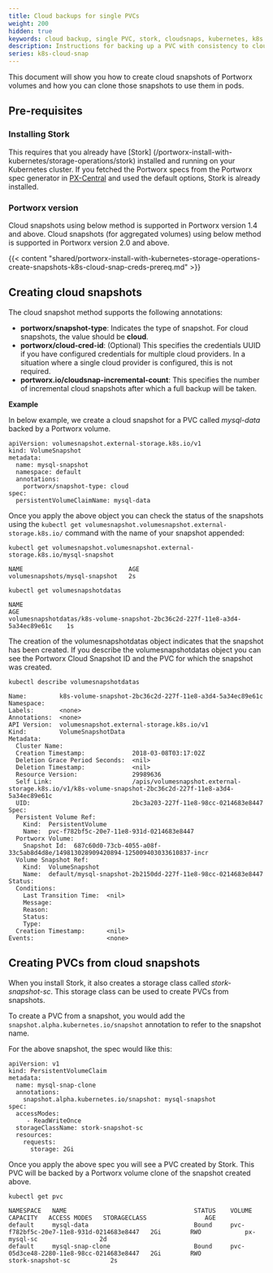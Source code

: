```yaml
---
title: Cloud backups for single PVCs
weight: 200
hidden: true
keywords: cloud backup, single PVC, stork, cloudsnaps, kubernetes, k8s
description: Instructions for backing up a PVC with consistency to cloud and restore PVCs from the backup
series: k8s-cloud-snap
---
```


This document will show you how to create cloud snapshots of Portworx volumes and how you can clone those snapshots to use them in pods.

## Pre-requisites

### Installing Stork

This requires that you already have [Stork] (/portworx-install-with-kubernetes/storage-operations/stork) installed and running on your
Kubernetes cluster. If you fetched the Portworx specs from the Portworx spec generator in [PX-Central](https://central.portworx.com) and used the default options, Stork is already installed.

### Portworx version

Cloud snapshots using below method is supported in Portworx version 1.4 and above.
Cloud snapshots (for aggregated volumes) using below method is supported in Portworx version 2.0 and above.

{{< content "shared/portworx-install-with-kubernetes-storage-operations-create-snapshots-k8s-cloud-snap-creds-prereq.md" >}}

## Creating cloud snapshots

The cloud snapshot method supports the following annotations:

* __portworx/snapshot-type__: Indicates the type of snapshot. For cloud snapshots, the value should be **cloud**.
* __portworx/cloud-cred-id__: (Optional) This specifies the credentials UUID if you have configured credentials for multiple cloud providers. In a situation where a single cloud provider is configured, this is not required.
* __portworx.io/cloudsnap-incremental-count__: This specifies the number of incremental cloud snapshots after which a full backup will be taken.

**Example**

In below example, we create a cloud snapshot for a PVC called _mysql-data_ backed by a Portworx volume.

```text
apiVersion: volumesnapshot.external-storage.k8s.io/v1
kind: VolumeSnapshot
metadata:
  name: mysql-snapshot
  namespace: default
  annotations:
    portworx/snapshot-type: cloud
spec:
  persistentVolumeClaimName: mysql-data
```

Once you apply the above object you can check the status of the snapshots using the `kubectl get volumesnapshot.volumesnapshot.external-storage.k8s.io/` command with the name of your snapshot appended:

```text
kubectl get volumesnapshot.volumesnapshot.external-storage.k8s.io/mysql-snapshot
```

```output
NAME                             AGE
volumesnapshots/mysql-snapshot   2s
```

```text
kubectl get volumesnapshotdatas
```

```output
NAME                                                                            AGE
volumesnapshotdatas/k8s-volume-snapshot-2bc36c2d-227f-11e8-a3d4-5a34ec89e61c    1s
```

The creation of the volumesnapshotdatas object indicates that the snapshot has been created. If you describe the volumesnapshotdatas object you can see the Portworx Cloud Snapshot ID and the PVC for which the snapshot was created.

```text
kubectl describe volumesnapshotdatas
```

```output
Name:         k8s-volume-snapshot-2bc36c2d-227f-11e8-a3d4-5a34ec89e61c
Namespace:
Labels:       <none>
Annotations:  <none>
API Version:  volumesnapshot.external-storage.k8s.io/v1
Kind:         VolumeSnapshotData
Metadata:
  Cluster Name:
  Creation Timestamp:             2018-03-08T03:17:02Z
  Deletion Grace Period Seconds:  <nil>
  Deletion Timestamp:             <nil>
  Resource Version:               29989636
  Self Link:                      /apis/volumesnapshot.external-storage.k8s.io/v1/k8s-volume-snapshot-2bc36c2d-227f-11e8-a3d4-5a34ec89e61c
  UID:                            2bc3a203-227f-11e8-98cc-0214683e8447
Spec:
  Persistent Volume Ref:
    Kind:  PersistentVolume
    Name:  pvc-f782bf5c-20e7-11e8-931d-0214683e8447
  Portworx Volume:
    Snapshot Id:  687c60d0-73cb-4055-a08f-33c5ab8d4d8e/149813028909420894-125009403033610837-incr
  Volume Snapshot Ref:
    Kind:  VolumeSnapshot
    Name:  default/mysql-snapshot-2b2150dd-227f-11e8-98cc-0214683e8447
Status:
  Conditions:
    Last Transition Time:  <nil>
    Message:
    Reason:
    Status:
    Type:
  Creation Timestamp:      <nil>
Events:                    <none>
```

## Creating PVCs from cloud snapshots

When you install Stork, it also creates a storage class called _stork-snapshot-sc_. This storage class can be used to create PVCs from snapshots.

To create a PVC from a snapshot, you would add the `snapshot.alpha.kubernetes.io/snapshot` annotation to refer to the snapshot
name.

For the above snapshot, the spec would like this:

```text
apiVersion: v1
kind: PersistentVolumeClaim
metadata:
  name: mysql-snap-clone
  annotations:
    snapshot.alpha.kubernetes.io/snapshot: mysql-snapshot
spec:
  accessModes:
     - ReadWriteOnce
  storageClassName: stork-snapshot-sc
  resources:
    requests:
      storage: 2Gi
```

Once you apply the above spec you will see a PVC created by Stork. This PVC will be backed by a Portworx volume clone of the snapshot created above.

```text
kubectl get pvc
```

```output
NAMESPACE   NAME                                   STATUS    VOLUME                                     CAPACITY   ACCESS MODES   STORAGECLASS                AGE
default     mysql-data                             Bound     pvc-f782bf5c-20e7-11e8-931d-0214683e8447   2Gi        RWO            px-mysql-sc                 2d
default     mysql-snap-clone                       Bound     pvc-05d3ce48-2280-11e8-98cc-0214683e8447   2Gi        RWO            stork-snapshot-sc           2s
```
